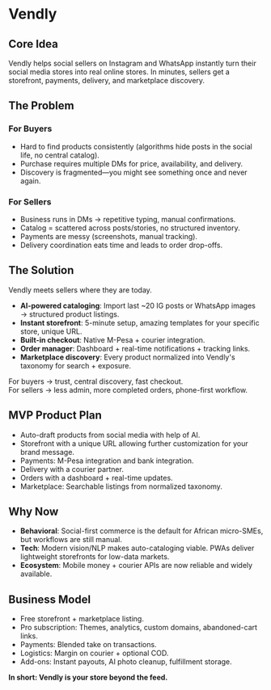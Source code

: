 # Vendly

## Core Idea

Vendly helps social sellers on Instagram and WhatsApp instantly turn their social media stores into real online stores. In minutes, sellers get a storefront, payments, delivery, and marketplace discovery.

## The Problem

### For Buyers

- Hard to find products consistently (algorithms hide posts in the social life, no central catalog).
- Purchase requires multiple DMs for price, availability, and delivery.
- Discovery is fragmented—you might see something once and never again.

### For Sellers

- Business runs in DMs → repetitive typing, manual confirmations.
- Catalog = scattered across posts/stories, no structured inventory.
- Payments are messy (screenshots, manual tracking).
- Delivery coordination eats time and leads to order drop-offs.

## The Solution

Vendly meets sellers where they are today.

- **AI-powered cataloging**: Import last ~20 IG posts or WhatsApp images → structured product listings.
- **Instant storefront**: 5-minute setup, amazing templates for your specific store, unique URL.
- **Built-in checkout**: Native M-Pesa + courier integration.
- **Order manager**: Dashboard + real-time notifications + tracking links.
- **Marketplace discovery**: Every product normalized into Vendly's taxonomy for search + exposure.

For buyers → trust, central discovery, fast checkout.  
For sellers → less admin, more completed orders, phone-first workflow.

## MVP Product Plan

- Auto-draft products from social media with help of AI.
- Storefront with a unique URL allowing further customization for your brand message.
- Payments: M-Pesa integration and bank integration.
- Delivery with a courier partner.
- Orders with a dashboard + real-time updates.
- Marketplace: Searchable listings from normalized taxonomy.

## Why Now

- **Behavioral**: Social-first commerce is the default for African micro-SMEs, but workflows are still manual.
- **Tech**: Modern vision/NLP makes auto-cataloging viable. PWAs deliver lightweight storefronts for low-data markets.
- **Ecosystem**: Mobile money + courier APIs are now reliable and widely available.

## Business Model

- Free storefront + marketplace listing.
- Pro subscription: Themes, analytics, custom domains, abandoned-cart links.
- Payments: Blended take on transactions.
- Logistics: Margin on courier + optional COD.
- Add-ons: Instant payouts, AI photo cleanup, fulfillment storage.

**In short: Vendly is your store beyond the feed.**
